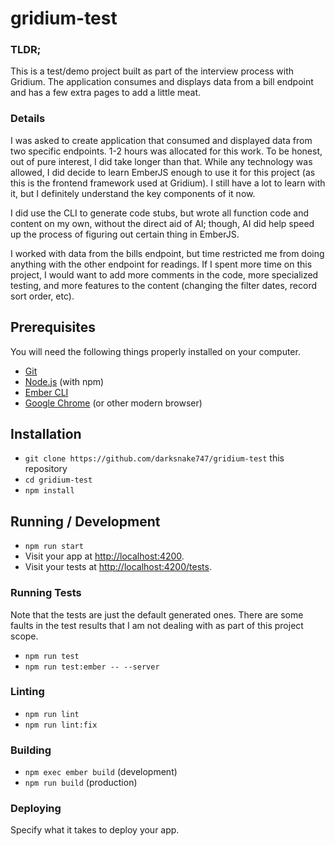 # gridium-test

### TLDR;
This is a test/demo project built as part of the interview process with Gridium. The application consumes and displays
data from a bill endpoint and has a few extra pages to add a little meat.

### Details
I was asked to create application that
consumed and displayed data from two specific endpoints. 1-2 hours was allocated for this work. To be honest, out of 
pure interest, I did take longer than that. While any technology was allowed, I did decide to learn EmberJS enough to 
use it for this project (as this is the frontend framework used at Gridium). I still have a lot to learn with it, but
I definitely understand the key components of it now.

I did use the CLI to generate code stubs, but wrote all function code and content on my own, without the direct aid of
AI; though, AI did help speed up the process of figuring out certain thing in EmberJS.

I worked with data from the bills endpoint, but time restricted me from doing anything with the other endpoint for 
readings. If I spent more time on this project, I would want to add more comments in the code, more specialized testing,
and more features to the content (changing the filter dates, record sort order, etc).

## Prerequisites

You will need the following things properly installed on your computer.

- [Git](https://git-scm.com/)
- [Node.js](https://nodejs.org/) (with npm)
- [Ember CLI](https://cli.emberjs.com/release/)
- [Google Chrome](https://google.com/chrome/) (or other modern browser)

## Installation

- `git clone https://github.com/darksnake747/gridium-test` this repository
- `cd gridium-test`
- `npm install`

## Running / Development

- `npm run start`
- Visit your app at [http://localhost:4200](http://localhost:4200).
- Visit your tests at [http://localhost:4200/tests](http://localhost:4200/tests).

### Running Tests

Note that the tests are just the default generated ones. There are some faults in the test results that I am not 
dealing with as part of this project scope.

- `npm run test`
- `npm run test:ember -- --server`

### Linting

- `npm run lint`
- `npm run lint:fix`

### Building

- `npm exec ember build` (development)
- `npm run build` (production)

### Deploying

Specify what it takes to deploy your app.

